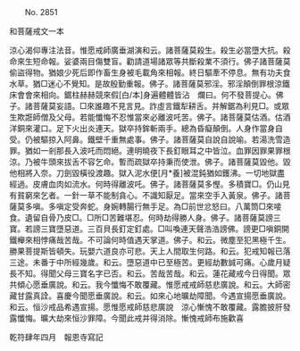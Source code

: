 ﻿　　No. 2851

和菩薩戒文一本

涼心渴仰專注法音。惟愿戒師廣垂湖演和云。諸菩薩莫殺生。殺生必當墮大抗。殺命來生短命報。娑婆兩目傷雙盲。勸請道場諸眾等共斷殺業不須行。佛子諸菩薩莫偷盜得物。猶娘少死后即作畜生身被毛載角來相報。終日驅牽不停息。無有功夫食水草。猶□迷心不覺知。是故殷勤重報。佛子。諸菩薩莫邪淫。邪淫顛倒罪根涼鐵床會會來相向。鋸柱赫赫競來假[白/本]身遍體體皆沾　爛曰。何不發菩提心。佛子。諸菩薩莫妄語。□來誰趣不見言見。詐虛言鐵犁耕舌。并解鋸為利見□。或眾生欺誑師僧及父母。若能懺悔不忍惟當來必離波吒苦。佛子。諸菩薩莫估酒。估酒洋銅來灌口。足下火出炎連天。獄卒持鉾斬兩手。總為昏癡顛倒。人身作當身自受。仍被驅掠入阿鼻。鐵壁千重無處事。佛子。諸菩薩莫自說自說喻。若湯洗雪造罪。猶如一剎那長入波吒而悶絕。連明曉夜下長釘眼耳之中皆泣。血罪因罪果罪根涼。乃被牛頭來拔舌不容乞命。暫而疏獄卒持秉而使泄。佛子。諸菩薩莫毀他。毀他相將入奈。刀劍毀橫役渡趣。獄入泥水便[月*養]被混鈍猶如鑊沸。一切地獄盡經過。皮膚血肉如流水。何時得離波吒。佛子。諸菩薩莫多慳。多積寶□。仍山見有貧窮來乞者。一針一草不能制貪心。不識知厭足。當來空手入黃泉。佛子。諸菩薩莫多嗔。多嗔定受奔蛇。身婉轉腸行無手足。為□前世忿怒曰。八萬筒□來唼食。遺留自骨乃皮□。□所□苦難堪忍。何時劫得勝人身。佛子。諸菩薩莫謗三寶。若謗三寶墮惡道。三百貝長釘定釘處。□叫喚連天聲浩浩謗佛。謗更□嗔銅開鐵櫸來相悖痛哉苦哉。不可論何時值遇天掌道。佛子。和云。微塵至犯黑極千生。勝果菩提斯皆頓失。玩嬰六道良亦可悲。天上人間取生何路。和云。犯戒知報已落三途。未番于中所經幾歲。和云。墮惡道中已至極苦。更經劫數誠可痛。心歲月疑長不知。得聞父母三寶名字已否。和云。苦哉苦哉。和云。蓮花藏戒今日得聞。眾共傾心愿垂廣說。和云。我今懺悔不敢覆藏。惟愿戒戒師慈悲廣說。和云。大師密藏甘露真詮。喜慶今聞愿垂廣說。和云。如來心地曠劫障聞。今遇宣揚愿垂廣說。和云。恒沙戒品希遇宣揚。愿惟愿戒師慈悲廣說　涼心慚愧不敢覆藏。露膽披肝發露懺悔。曠大劫來恒沙罪障。今聞此戒并得消除。慚愧戒師布施歡喜

乾符肆年四月　報恩寺寫記
